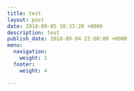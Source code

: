 ```yaml
---
title: test
layout: post
date: 2018-09-05 10:33:20 +0000
description: test
publish_date: 2018-09-04 22:00:00 +0000
menu:
  navigation:
    weight: 1
  footer:
    weight: 4

---
```

